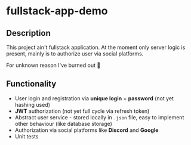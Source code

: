# fullstack-app-demo

## Description

This project ain't fullstack application. At the moment only server logic is present, mainly is to authorize user via social platforms.

For unknown reason I've burned out :clown_face:

## Functionality

- User login and registration via **unique login** + **password** (not yet hashing used)
- **JWT** authorization (not yet full cycle via refresh token)
- Abstract user service - stored locally in `.json` file, easy to implement other behaviour (like database storage)
- Authorization via social platforms like **Discord** and **Google**
- Unit tests

